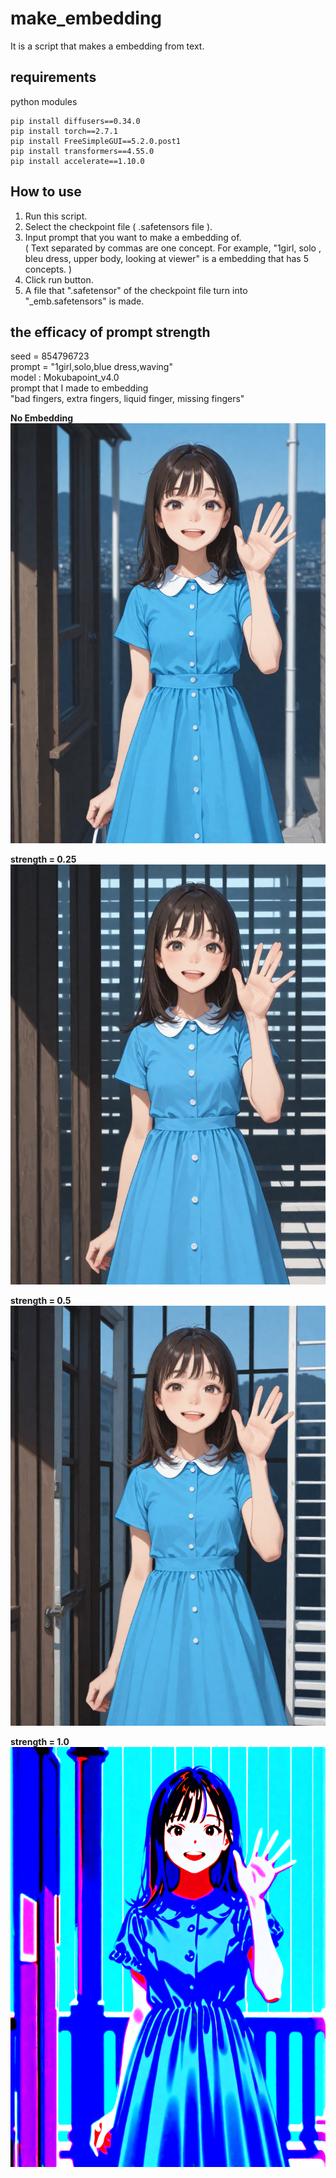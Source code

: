 # make_embedding
It is a script that makes a embedding from text.
## requirements
python modules
```
pip install diffusers==0.34.0
pip install torch==2.7.1
pip install FreeSimpleGUI==5.2.0.post1
pip install transformers==4.55.0
pip install accelerate==1.10.0
```
## How to use
1. Run this script.
2. Select the checkpoint file ( .safetensors file ).
3. Input prompt that you want to make a embedding of.  
   ( Text separated by commas are one concept. For example, "1girl, solo , bleu dress, upper body, looking at viewer" is a embedding that has 5 concepts. )
4. Click run button.
5. A file that ".safetensor" of the checkpoint file turn into "_emb.safetensors" is made.
## the efficacy of prompt strength
seed = 854796723  
prompt = "1girl,solo,blue dress,waving"  
model : Mokubapoint_v4.0  
prompt that I made to embedding  
"bad fingers, extra fingers, liquid finger, missing fingers"

**No Embedding**  
![no embedding](https://github.com/MokubaAttack/scripts/blob/main/make_embedding/noemb.png)

**strength = 0.25**
![strength = 1.0](https://github.com/MokubaAttack/scripts/blob/main/make_embedding/strength025.png)

**strength = 0.5**
![strength = 1.5](https://github.com/MokubaAttack/scripts/blob/main/make_embedding/strength05.png)

**strength = 1.0**
![strength = 2.0](https://github.com/MokubaAttack/scripts/blob/main/make_embedding/strength10.png)
